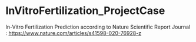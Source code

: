 # InVitroFertilization_ProjectCase
In-Vitro Fertilization Prediction according to Nature Scientific Report Journal : https://www.nature.com/articles/s41598-020-76928-z
